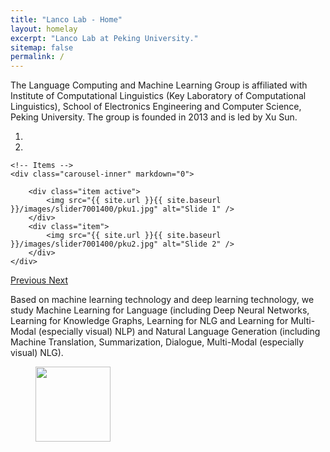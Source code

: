 ```yaml
---
title: "Lanco Lab - Home"
layout: homelay
excerpt: "Lanco Lab at Peking University."
sitemap: false
permalink: /
---
```


The Language Computing and Machine Learning Group is affiliated with Institute of Computational Linguistics (Key Laboratory of Computational Linguistics), School of Electronics Engineering and Computer Science, Peking University. The group is founded in 2013 and is led by Xu Sun.


<div markdown="0" id="carousel" class="carousel slide" data-ride="carousel" data-interval="5000" data-pause="hover" >
    <!-- Menu -->
    <ol class="carousel-indicators">
        <li data-target="#carousel" data-slide-to="0" class="active"></li>
        <li data-target="#carousel" data-slide-to="1"></li>
    </ol>

    <!-- Items -->
    <div class="carousel-inner" markdown="0">
    
        <div class="item active">
            <img src="{{ site.url }}{{ site.baseurl }}/images/slider7001400/pku1.jpg" alt="Slide 1" />
        </div>
        <div class="item">
            <img src="{{ site.url }}{{ site.baseurl }}/images/slider7001400/pku2.jpg" alt="Slide 2" />
        </div>
    </div>
  <a class="left carousel-control" href="#carousel" role="button" data-slide="prev">
    <span class="glyphicon glyphicon-chevron-left" aria-hidden="true"></span>
    <span class="sr-only">Previous</span>
  </a>
  <a class="right carousel-control" href="#carousel" role="button" data-slide="next">
    <span class="glyphicon glyphicon-chevron-right" aria-hidden="true"></span>
    <span class="sr-only">Next</span>
  </a>
</div>

Based on machine learning technology and deep learning technology, we study Machine Learning for Language (including Deep Neural Networks, Learning for Knowledge Graphs, Learning for NLG and Learning for Multi-Modal (especially visual) NLP) and Natural Language Generation (including Machine Translation, Summarization, Dialogue, Multi-Modal (especially visual) NLG).

<figure class="fourth">
  <img src="{{ site.url }}{{ site.baseurl }}/images/logopic/Logo_PKU.jpg" style="width: 120px">
</figure>
